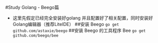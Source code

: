 #Study Golang - Beego篇
  - 这里先假定已经完全安装好golang 并且配置好了相关配置，同时安装好Golang编辑器（推荐LiteIDE）
##安装 Beego
`go get github.com/astaxie/beego`
##安装 Beego 的工具程序 Bee
`go get github.com/beego/bee`
